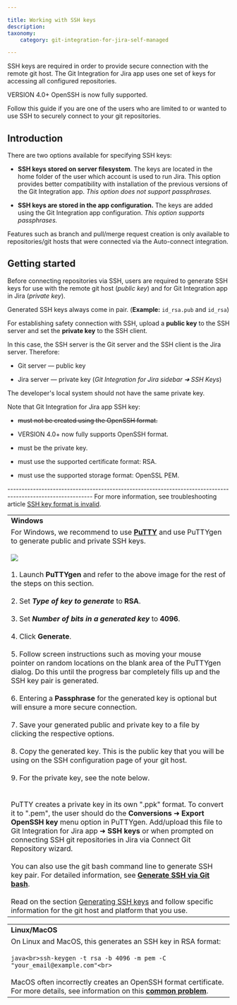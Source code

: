 ```yaml
---

title: Working with SSH keys
description:
taxonomy:
    category: git-integration-for-jira-self-managed

---
```

SSH keys are required in order to provide secure connection with the remote git host. The Git Integration for Jira app uses one set of keys for accessing all configured repositories.

VERSION 4.0+ OpenSSH is now fully supported.

Follow this guide if you are one of the users who are limited to or wanted to use SSH to securely connect to your git repositories.

## Introduction

There are two options available for specifying SSH keys:

*   **SSH keys stored on server filesystem**. The keys are located in the home folder of the user which account is used to run Jira. This option provides better compatibility with installation of the previous versions of the Git Integration app. _This option does not support passphrases._

*   **SSH keys are stored in the app configuration.** The keys are added using the Git Integration app configuration. _This option supports passphrases._


Features such as branch and pull/merge request creation is only available to repositories/git hosts that were connected via the Auto-connect integration.

## Getting started

Before connecting repositories via SSH, users are required to generate SSH keys for use with the remote git host (_public key_) and for Git Integration app in Jira (_private key_).

Generated SSH keys always come in pair. (**Example:** `id_rsa.pub` and `id_rsa`)

For establishing safety connection with SSH, upload a **public key** to the SSH server and set the **private key** to the SSH client.

In this case, the SSH server is the Git server and the SSH client is the Jira server. Therefore:

*   Git server — public key

*   Jira server — private key (_Git Integration for Jira sidebar ➜ SSH Keys_)


The developer's local system should not have the same private key.

Note that Git Integration for Jira app SSH key:

*   ~~must not be created using the OpenSSH format.~~

*   VERSION 4.0+ now fully supports OpenSSH format.

*   must be the private key.

*   must use the supported certificate format: RSA.

*   must use the supported storage format: OpenSSL PEM.


\------------------------------------------------------------------------------------------------------------
For more information, see troubleshooting article [SSH key format is invalid](/wiki/spaces/GIJDC/pages/187957296/SSH+key+file+format+is+invalid).

|     |
| --- |
| **Windows** |
| For Windows, we recommend to use [**PuTTY**](https://www.putty.org/) and use PuTTYgen to generate public and private SSH keys.<br><br>![](https://bigbrassband.atlassian.net/wiki/download/thumbnails/1930396577/puttygen-key-dlg.png?version=1&modificationDate=1630642799929&cacheVersion=1&api=v2&width=442&height=434)<br><br>1.  Launch **PuTTYgen** and refer to the above image for the rest of the steps on this section.<br>    <br>2.  Set _**Type of key to generate**_ to **RSA**.<br>    <br>3.  Set _**Number of bits in a generated key**_ to **4096**.<br>    <br>4.  Click **Generate**.<br>    <br>5.  Follow screen instructions such as moving your mouse pointer on random locations on the blank area of the PuTTYgen dialog. Do this until the progress bar completely fills up and the SSH key pair is generated.<br>    <br>6.  Entering a **Passphrase** for the generated key is optional but will ensure a more secure connection.<br>    <br>7.  Save your generated public and private key to a file by clicking the respective options.<br>    <br>8.  Copy the generated key. This is the public key that you will be using on the SSH configuration page of your git host.<br>    <br>9.  For the private key, see the note below.<br>    <br><br>PuTTY creates a private key in its own ".ppk" format. To convert it to ".pem", the user should do the **Conversions** ➜ **Export OpenSSH key** menu option in PuTTYgen. Add/upload this file to Git Integration for Jira app ➜ **SSH keys** or when prompted on connecting SSH git repositories in Jira via Connect Git Repository wizard.<br><br>You can also use the git bash command line to generate SSH key pair. For detailed information, see [**Generate SSH via Git bash**](https://git-scm.com/book/en/v2/Git-on-the-Server-Generating-Your-SSH-Public-Key).<br><br>Read on the section [Generating SSH keys](/wiki/spaces/GIJDC/pages/1930396609/Generating+SSH+keys) and follow specific information for the git host and platform that you use. |

|     |
| --- |
| **Linux/MacOS** |
| On Linux and MacOS, this generates an SSH key in RSA format:<br><br>```java<br>ssh-keygen -t rsa -b 4096 -m pem -C "your_email@example.com"<br>```<br><br>MacOS often incorrectly creates an OpenSSH format certificate. For more details, see information on this [**common problem**](https://serverfault.com/questions/939909/ssh-keygen-does-not-create-rsa-private-key). |

